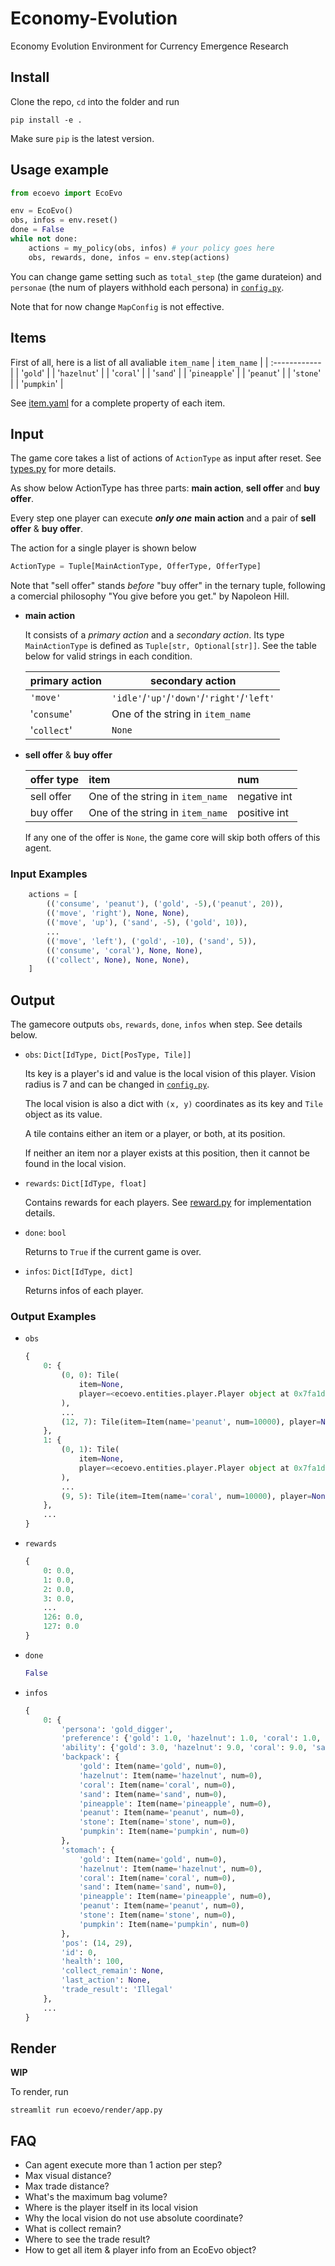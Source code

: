 # Economy-Evolution

Economy Evolution Environment for Currency Emergence Research
## Install
Clone the repo, `cd` into the folder and run
```
pip install -e .
```
Make sure `pip` is the latest version.
## Usage example
```python
from ecoevo import EcoEvo

env = EcoEvo()
obs, infos = env.reset()
done = False
while not done:
    actions = my_policy(obs, infos) # your policy goes here
    obs, rewards, done, infos = env.step(actions)
```
You can change game setting such as `total_step` (the game durateion) and  `personae` (the num of players withhold each persona) in [`config.py`](ecoevo/config.py). 

Note that for now change `MapConfig` is not effective.

## Items
First of all, here is a list of all avaliable `item_name`
| `item_name`   |
| :------------ |
| '`gold`'      |
| '`hazelnut`'  |
| '`coral`'     |
| '`sand`'      |
| '`pineapple`' |
| '`peanut`'    |
| '`stone`'     |
| '`pumpkin`'   |

See [item.yaml](ecoevo/entities/items.yaml) for a complete property of each item. 

## Input
The game core takes a list of actions of `ActionType` as input after reset. See [types.py](ecoevo/entities/types.py) for more details.

As show below ActionType has three parts: **main action**, **sell offer** and **buy offer**.

Every step one player can execute ***only one*** **main action** and a pair of **sell offer** & **buy offer**.

The action for a single player is shown below
```python
ActionType = Tuple[MainActionType, OfferType, OfferType]
```
Note that "sell offer" stands *before* "buy offer" in the ternary tuple, following a comercial philosophy "You give before you get." by Napoleon Hill.
- **main action**

    It consists of a *primary action* and a *secondary action*. Its type `MainActionType` is defined as `Tuple[str, Optional[str]]`.   See the table below for valid strings in each condition.

    | primary action | secondary action                            |
    | -------------- | ------------------------------------------- |
    | `'move'`       | `'idle'`/`'up'`/`'down'`/`'right'`/`'left'` |
    | '`consume`'    | One of the string in `item_name`            |
    | '`collect`'    | `None`                                      |

- **sell offer** & **buy offer**

    | offer type | item                             | num          |
    | :--------- | :------------------------------- | :----------- |
    | sell offer | One of the string in `item_name` | negative int |
    | buy offer  | One of the string in `item_name` | positive int |
    
    If any one of the offer is `None`, the game core will skip both offers of this agent.

### Input Examples
```python
    actions = [
        (('consume', 'peanut'), ('gold', -5),('peanut', 20)),
        (('move', 'right'), None, None),
        (('move', 'up'), ('sand', -5), ('gold', 10)),
        ...
        (('move', 'left'), ('gold', -10), ('sand', 5)),
        (('consume', 'coral'), None, None),
        (('collect', None), None, None),
    ]
```

## Output
The gamecore outputs `obs`, `rewards`, `done`, `infos` when step. See details below.

- `obs`: `Dict[IdType, Dict[PosType, Tile]]`
  
  Its key is a player's id and value is the local vision of this player. Vision radius is 7 and can be changed in [`config.py`](ecoevo/config.py).
  
  The local vision is also a dict with `(x, y)` coordinates as its key and   `Tile` object as its value.
  
  A tile contains either an item or a player, or both, at its position.

  If neither an item nor a player exists at this position, then it cannot be found in the local vision.

- `rewards`: `Dict[IdType, float]`

  Contains rewards for each players. See [reward.py](/ecoevo/reward.py) for implementation details.
- `done`: `bool`
  
  Returns to `True` if the current game is over.
- `infos`: `Dict[IdType, dict]`
  
  Returns infos of each player.
### Output Examples
- `obs`
    ```Python
    {
        0: {
            (0, 0): Tile(
                item=None,
                player=<ecoevo.entities.player.Player object at 0x7fa1dca04f50>
            ),
            ...
            (12, 7): Tile(item=Item(name='peanut', num=10000), player=None)
        },
        1: {
            (0, 1): Tile(
                item=None,
                player=<ecoevo.entities.player.Player object at 0x7fa1dca19c90>
            ),
            ...
            (9, 5): Tile(item=Item(name='coral', num=10000), player=None)
        },
        ...
    }
    ```
- `rewards`
    ```python
    {
        0: 0.0,
        1: 0.0,
        2: 0.0,
        3: 0.0,
        ...
        126: 0.0,
        127: 0.0
    }
    ```
- `done`
    ```python
    False
    ```
- `infos`
    ```python
    {
        0: {
            'persona': 'gold_digger',
            'preference': {'gold': 1.0, 'hazelnut': 1.0, 'coral': 1.0, 'sand': 1.0, 'pineapple': 1.0, 'peanut': 1.0, 'stone': 1.0, 'pumpkin': 1.0},
            'ability': {'gold': 3.0, 'hazelnut': 9.0, 'coral': 9.0, 'sand': 3.0, 'pineapple': 9.0, 'peanut': 3.0, 'stone': 3.0, 'pumpkin': 3.0},
            'backpack': {
                'gold': Item(name='gold', num=0),
                'hazelnut': Item(name='hazelnut', num=0),
                'coral': Item(name='coral', num=0),
                'sand': Item(name='sand', num=0),
                'pineapple': Item(name='pineapple', num=0),
                'peanut': Item(name='peanut', num=0),
                'stone': Item(name='stone', num=0),
                'pumpkin': Item(name='pumpkin', num=0)
            },
            'stomach': {
                'gold': Item(name='gold', num=0),
                'hazelnut': Item(name='hazelnut', num=0),
                'coral': Item(name='coral', num=0),
                'sand': Item(name='sand', num=0),
                'pineapple': Item(name='pineapple', num=0),
                'peanut': Item(name='peanut', num=0),
                'stone': Item(name='stone', num=0),
                'pumpkin': Item(name='pumpkin', num=0)
            },
            'pos': (14, 29),
            'id': 0,
            'health': 100,
            'collect_remain': None,
            'last_action': None,
            'trade_result': 'Illegal'
        },
        ...
    }
    ```
## Render
**WIP**

To render, run 
```
streamlit run ecoevo/render/app.py
```

## FAQ
- Can agent execute more than 1 action per step?
- Max visual distance?
- Max trade distance?
- What's the maximum bag volume?
- Where is the player itself in its local vision
- Why the local vision do not use absolute coordinate?
- What is collect remain?
- Where to see the trade result?
- How to get all item & player info from an EcoEvo object?